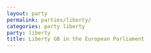 ```yaml
---
layout: party
permalink: parties/liberty/
categories: party liberty
party: liberty
title: Liberty GB in the European Parliament
---
```

